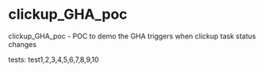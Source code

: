 # clickup_GHA_poc
clickup_GHA_poc - POC to demo the GHA triggers when clickup task status changes

tests:
test1,2,3,4,5,6,7,8,9,10

